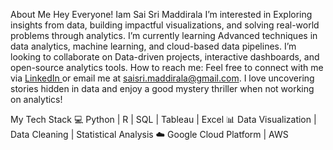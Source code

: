 About Me
Hey Everyone!
Iam Sai Sri Maddirala
I’m interested in Exploring insights from data, building impactful visualizations, and solving real-world problems through analytics.
I’m currently learning Advanced techniques in data analytics, machine learning, and cloud-based data pipelines.
I’m looking to collaborate on  Data-driven projects, interactive dashboards, and open-source analytics tools.
How to reach me: Feel free to connect with me via [LinkedIn ](https://www.linkedin.com/in/sai-sri-maddirala-bb88331b5/)or email me at saisri.maddirala@gmail.com.
I love uncovering stories hidden in data and enjoy a good mystery thriller when not working on analytics!

My Tech Stack
💻 Python | R | SQL | Tableau | Excel
📊 Data Visualization | Data Cleaning | Statistical Analysis
☁️ Google Cloud Platform | AWS

